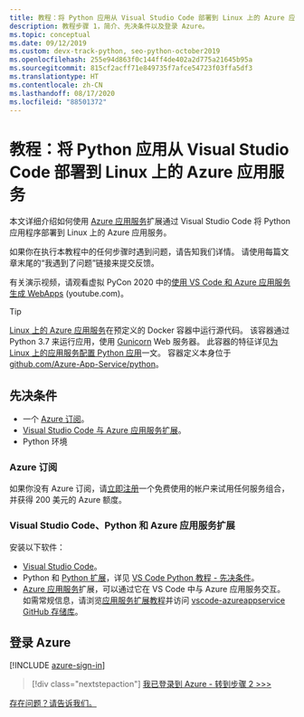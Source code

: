 ```yaml
---
title: 教程：将 Python 应用从 Visual Studio Code 部署到 Linux 上的 Azure 应用服务
description: 教程步骤 1，简介、先决条件以及登录 Azure。
ms.topic: conceptual
ms.date: 09/12/2019
ms.custom: devx-track-python, seo-python-october2019
ms.openlocfilehash: 255e94d863f0c144ff4de402a2d775a21645b95a
ms.sourcegitcommit: 815cf2acff71e849735f7afce54723f03ffa5df3
ms.translationtype: HT
ms.contentlocale: zh-CN
ms.lasthandoff: 08/17/2020
ms.locfileid: "88501372"
---
```

# <a name="tutorial-deploy-python-apps-to-azure-app-service-on-linux-from-visual-studio-code"></a>教程：将 Python 应用从 Visual Studio Code 部署到 Linux 上的 Azure 应用服务

本文详细介绍如何使用 [Azure 应用服务](https://marketplace.visualstudio.com/items?itemName=ms-azuretools.vscode-azureappservice)扩展通过 Visual Studio Code 将 Python 应用程序部署到 Linux 上的 Azure 应用服务。

如果你在执行本教程中的任何步骤时遇到问题，请告知我们详情。 请使用每篇文章末尾的“我遇到了问题”链接来提交反馈。

有关演示视频，请观看虚拟 PyCon 2020 中的<a href="https://www.youtube.com/watch?v=dNVvFttc-sA&feature=youtu.be&ocid=AID3006292" target="_blank">使用 VS Code 和 Azure 应用服务生成 WebApps</a> (youtube.com)。

> [!TIP]
> [Linux 上的 Azure 应用服务](/azure/app-service/overview#app-service-on-linux)在预定义的 Docker 容器中运行源代码。 该容器通过 Python 3.7 来运行应用，使用 [Gunicorn](https://gunicorn.org) Web 服务器。 此容器的特征详见[为 Linux 上的应用服务配置 Python 应用](/azure/app-service/configure-language-python)一文。 容器定义本身位于 [github.com/Azure-App-Service/python](https://github.com/Azure-App-Service/python/tree/master/3.7)。

## <a name="prerequisites"></a>先决条件

- 一个 [Azure 订阅](#azure-subscription)。
- [Visual Studio Code 与 Azure 应用服务扩展](#visual-studio-code-python-and-the-azure-app-service-extension)。
- Python 环境

### <a name="azure-subscription"></a>Azure 订阅

如果你没有 Azure 订阅，请[立即注册](https://azure.microsoft.com/free/?utm_source=campaign&utm_campaign=vscode-tutorial-appservice-extension&mktingSource=vscode-tutorial-appservice-extension)一个免费使用的帐户来试用任何服务组合，并获得 200 美元的 Azure 额度。

### <a name="visual-studio-code-python-and-the-azure-app-service-extension"></a>Visual Studio Code、Python 和 Azure 应用服务扩展

安装以下软件：

- [Visual Studio Code](https://code.visualstudio.com/)。
- Python 和 [Python 扩展](https://marketplace.visualstudio.com/items?itemName=ms-python.python)，详见 [VS Code Python 教程 - 先决条件](https://code.visualstudio.com/docs/python/python-tutorial)。
- [Azure 应用服务](https://marketplace.visualstudio.com/items?itemName=ms-azuretools.vscode-azureappservice)扩展，可以通过它在 VS Code 中与 Azure 应用服务交互。 如需常规信息，请浏览[应用服务扩展教程](https://code.visualstudio.com/tutorials/app-service-extension/getting-started)并访问 [vscode-azureappservice GitHub 存储库](https://github.com/Microsoft/vscode-azureappservice)。

## <a name="sign-in-to-azure"></a>登录 Azure

[!INCLUDE [azure-sign-in](includes/azure-sign-in.md)]

> [!div class="nextstepaction"]
> [我已登录到 Azure - 转到步骤 2 >>>](tutorial-deploy-app-service-on-linux-02.md)

[存在问题？请告诉我们。](https://aka.ms/FlaskVSCQuickstartHelp)
